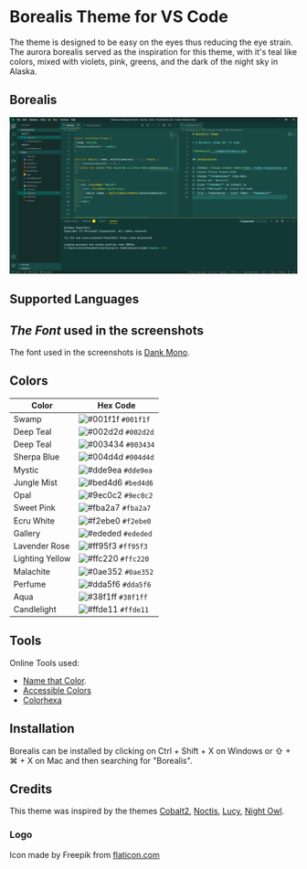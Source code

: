 # Borealis Theme for VS Code

The theme is designed to be easy on the eyes thus reducing the eye strain.
The aurora borealis served as the inspiration for this theme, with it's teal like colors, mixed with violets, pink, greens, and the dark of the night sky in Alaska.

## Borealis

![Borealis Screenshot](https://github.com/eckertalex/borealis/raw/master/images/borealis.png)

## Supported Languages

## _The Font_ used in the screenshots

The font used in the screenshots is [Dank Mono](https://dank.sh/).

## Colors

| Color           | Hex Code                                                           |
| --------------- | ------------------------------------------------------------------ |
| Swamp           | ![#001f1f](https://placehold.it/15/001f1f/000000?text=+) `#001f1f` |
| Deep Teal       | ![#002d2d](https://placehold.it/15/002d2d/000000?text=+) `#002d2d` |
| Deep Teal       | ![#003434](https://placehold.it/15/003434/000000?text=+) `#003434` |
| Sherpa Blue     | ![#004d4d](https://placehold.it/15/004d4d/000000?text=+) `#004d4d` |
| Mystic          | ![#dde9ea](https://placehold.it/15/dde9ea/000000?text=+) `#dde9ea` |
| Jungle Mist     | ![#bed4d6](https://placehold.it/15/bed4d6/000000?text=+) `#bed4d6` |
| Opal            | ![#9ec0c2](https://placehold.it/15/9ec0c2/000000?text=+) `#9ec0c2` |
| Sweet Pink      | ![#fba2a7](https://placehold.it/15/fba2a7/000000?text=+) `#fba2a7` |
| Ecru White      | ![#f2ebe0](https://placehold.it/15/f2ebe0/000000?text=+) `#f2ebe0` |
| Gallery         | ![#ededed](https://placehold.it/15/ededed/000000?text=+) `#ededed` |
| Lavender Rose   | ![#ff95f3](https://placehold.it/15/ff95f3/000000?text=+) `#ff95f3` |
| Lighting Yellow | ![#ffc220](https://placehold.it/15/ffc220/000000?text=+) `#ffc220` |
| Malachite       | ![#0ae352](https://placehold.it/15/0ae352/000000?text=+) `#0ae352` |
| Perfume         | ![#dda5f6](https://placehold.it/15/dda5f6/000000?text=+) `#dda5f6` |
| Aqua            | ![#38f1ff](https://placehold.it/15/38f1ff/000000?text=+) `#38f1ff` |
| Candlelight     | ![#ffde11](https://placehold.it/15/ffde11/000000?text=+) `#ffde11` |

## Tools

Online Tools used:

- [Name that Color](http://chir.ag/projects/name-that-color).
- [Accessible Colors](http://accessible-colors.com/)
- [Colorhexa](https://www.colorhexa.com/)

## Installation

Borealis can be installed by clicking on Ctrl + Shift + X on Windows or ⇧ + ⌘ + X on Mac and then searching for "Borealis".

## Credits

This theme was inspired by the themes [Cobalt2](https://github.com/wesbos/cobalt2-vscode), [Noctis](https://github.com/liviuschera/noctis), [Lucy](https://github.com/juliettepretot/lucy-vscode-theme), [Night Owl](https://github.com/sdras/night-owl-vscode-theme).

### Logo

Icon made by Freepik from [flaticon.com](www.flaticon.com) 
